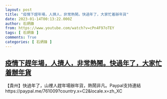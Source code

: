 ```yaml
---
layout: post
title: "疫情下趕年場，人擠人，非常熱鬧。快過年了，大家忙着辦年貨"
date: 2023-01-14T00:13:22.000Z
author: 石炳鋒
from: https://www.youtube.com/watch?v=cPn4F97oTEY
tags: [ 石炳锋 ]
comments: True
categories: [ 石炳锋 ]
---
```

<!--1673655202000-->
[疫情下趕年場，人擠人，非常熱鬧。快過年了，大家忙着辦年貨](https://www.youtube.com/watch?v=cPn4F97oTEY)
------

<div>
【貴州】快過年了，山裡人趕年場辦年貨，熱鬧非凡。Paypal支持連結https://paypal.me/761009?country.x=C2&locale.x=zh_XC
</div>
